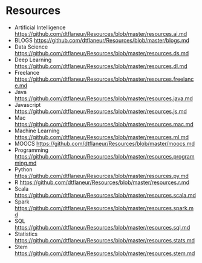 # Resources

- Artificial Intelligence https://github.com/dtflaneur/Resources/blob/master/resources.ai.md
- BLOGS https://github.com/dtflaneur/Resources/blob/master/blogs.md
- Data Science https://github.com/dtflaneur/Resources/blob/master/resources.ds.md
- Deep Learning https://github.com/dtflaneur/Resources/blob/master/resources.dl.md
- Freelance https://github.com/dtflaneur/Resources/blob/master/resources.freelance.md
- Java https://github.com/dtflaneur/Resources/blob/master/resources.java.md
- Javascript https://github.com/dtflaneur/Resources/blob/master/resources.js.md
- Mac https://github.com/dtflaneur/Resources/blob/master/resources.mac.md
- Machine Learning https://github.com/dtflaneur/Resources/blob/master/resources.ml.md
- MOOCS https://github.com/dtflaneur/Resources/blob/master/moocs.md
- Programming https://github.com/dtflaneur/Resources/blob/master/resources.programming.md
- Python https://github.com/dtflaneur/Resources/blob/master/resources.py.md
- R https://github.com/dtflaneur/Resources/blob/master/resources.r.md
- Scala https://github.com/dtflaneur/Resources/blob/master/resources.scala.md
- Spark https://github.com/dtflaneur/Resources/blob/master/resources.spark.md
- SQL https://github.com/dtflaneur/Resources/blob/master/resources.sql.md
- Statistics https://github.com/dtflaneur/Resources/blob/master/resources.stats.md
- Stem https://github.com/dtflaneur/Resources/blob/master/resources.stem.md

